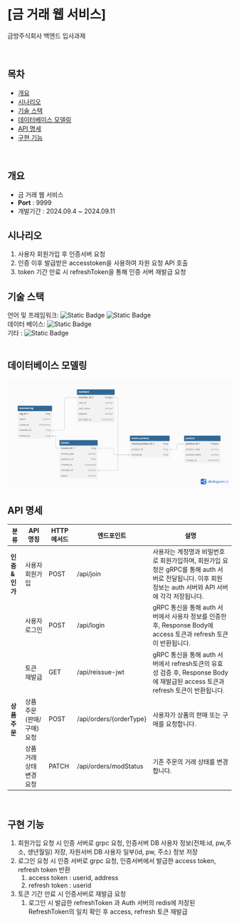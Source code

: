 # [금 거래 웹 서비스]
금방주식회사 백엔드 입사과제

</br>

## 목차
- [개요](#개요)
- [시나리오](#시나리오)
- [기술 스택](#기술-스택)
- [데이터베이스 모델링](#데이터베이스-모델링)
- [API 명세](#API-명세)
- [구현 기능](#구현-기능)

<br/>

## 개요
- 금 거래 웹 서비스
- **Port** : 9999
- 개발기간 : 2024.09.4 ~ 2024.09.11
  <br/>

## 시나리오
1. 사용자 회원가입 후 인증서버 요청
2. 인증 이후 발급받은 accesstoken을 사용하여 자원 요청 API 호출
3. token 기간 만료 시 refreshToken을 통해 인증 서버 재발급 요청
   <br/>

## 기술 스택
언어 및 프레임워크: ![Static Badge](https://img.shields.io/badge/Java-17-blue) ![Static Badge](https://img.shields.io/badge/Springboot-3.2.8-green)<br/>
데이터 베이스: ![Static Badge](https://img.shields.io/badge/Mariadb-11.5.2-orange) <br/>
기타 : ![Static Badge](https://img.shields.io/badge/redis-red) <br/>
<br/>

## 데이터베이스 모델링
<img src="./docs/gold_api_db.png">

<br/>

## API 명세
| **분류** | **API 명칭** | **HTTP 메서드** | **엔드포인트** | **설명** |
| --- | --- | --- | --- | --- |
| **인증&인가** | 사용자 회원가입 | POST | /api/join | 사용자는 계정명과 비밀번호로 회원가입하며, 회원가입 요청은 gRPC를 통해 auth 서버로 전달됩니다. 이후 회원 정보는 auth 서버와 API 서버에 각각 저장됩니다.|
|  | 사용자 로그인 | POST | /api/login | gRPC 통신을 통해 auth 서버에서 사용자 정보를 인증한 후, Response Body에 access 토큰과 refresh 토큰이 반환됩니다. |
|  | 토큰 재발급 | GET | /api/reissue-jwt | gRPC 통신을 통해 auth 서버에서 refresh토큰의 유효성 검증 후, Response Body에 재발급된 access 토큰과 refresh 토큰이 반환됩니다.  |
| **상품 주문** | 상품 주문(판매/구매) 요청 | POST | /api/orders/{orderType} | 사용자가 상품의 판매 또는 구매를 요청합니다. |
|  | 상품 거래 상태 변경 요청 | PATCH | /api/orders/modStatus | 기존 주문의 거래 상태를 변경합니다. |


<br/>

## 구현 기능
1. 회원가입 요청 시 인증 서버로 grpc 요청, 인증서버 DB 사용자 정보(전체:id, pw,주소, 생년월일) 저장, 자원서버 DB 사용자 일부(id, pw, 주소) 정보 저장
2. 로그인 요청 시 인증 서버로 grpc 요청, 인증서버에서 발급한 access token, refresh token 반환 
   1. access token : userid, address 
   2. refresh token : userid
3. 토큰 기간 만료 시 인증서버로 재발급 요청
   1. 로그인 시 발급한 refreshToken 과 Auth 서버의 redis에 저장된 RefreshToken의 일치 확인 후 access, refresh 토큰 재발급
   <br/>


